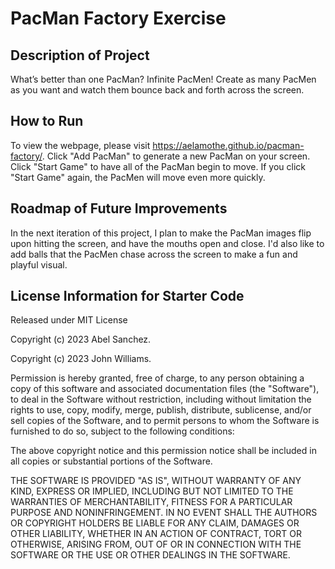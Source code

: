# PacMan Factory Exercise
## Description of Project
What’s better than one PacMan? Infinite PacMen! Create as many PacMen as you want and watch them bounce back and forth across the screen.

## How to Run
To view the webpage, please visit https://aelamothe.github.io/pacman-factory/. Click "Add PacMan" to generate a new PacMan on your screen. Click "Start Game" to have all of the PacMan begin to move. If you click "Start Game" again, the PacMen will move even more quickly.

## Roadmap of Future Improvements
In the next iteration of this project, I plan to make the PacMan images flip upon hitting the screen, and have the mouths open and close. I'd also like to add balls that the PacMen chase across the screen to make a fun and playful visual.

## License Information for Starter Code
Released under MIT License

Copyright (c) 2023 Abel Sanchez.

Copyright (c) 2023 John Williams.

Permission is hereby granted, free of charge, to any person obtaining a copy of this software and associated documentation files (the "Software"), to deal in the Software without restriction, including without limitation the rights to use, copy, modify, merge, publish, distribute, sublicense, and/or sell copies of the Software, and to permit persons to whom the Software is furnished to do so, subject to the following conditions:

The above copyright notice and this permission notice shall be included in all copies or substantial portions of the Software.

THE SOFTWARE IS PROVIDED "AS IS", WITHOUT WARRANTY OF ANY KIND, EXPRESS OR IMPLIED, INCLUDING BUT NOT LIMITED TO THE WARRANTIES OF MERCHANTABILITY, FITNESS FOR A PARTICULAR PURPOSE AND NONINFRINGEMENT. IN NO EVENT SHALL THE AUTHORS OR COPYRIGHT HOLDERS BE LIABLE FOR ANY CLAIM, DAMAGES OR OTHER LIABILITY, WHETHER IN AN ACTION OF CONTRACT, TORT OR OTHERWISE, ARISING FROM, OUT OF OR IN CONNECTION WITH THE SOFTWARE OR THE USE OR OTHER DEALINGS IN THE SOFTWARE.
